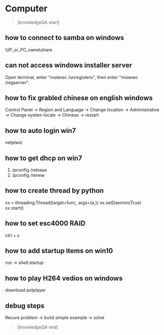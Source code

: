 # Computer


> [knowledgeQA start]

## how to connect to samba on windows
\\\\IP_or_PC_name\\share

## can not access windows installer server
Open terminal, enter "msiexec /unregisteru", then enter "msiexec /regserver".

## how to fix grabled chinese on english windows
Control Panel -> Region and Language -> Change location -> Administrative -> Change system locale -> Chinese -> restart

## how to auto login win7
netplwiz

## how to get dhcp on win7
1. ipconfig /release
2. ipconfig /renew

## how to create thread by python
xx = threading.Thread(target=func, args=(a,))
xx.setDaemon(True)
xx.start()

## how to set esc4000 RAID
ctrl + s

## how to add startup items on win10
run -> shell:startup

## how to play H264 vedios on windows
download potplayer

## debug steps
Recure problem -> build simple example -> solve

> [knowledgeQA end]
